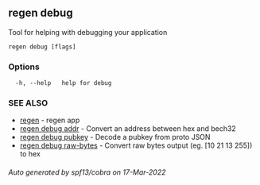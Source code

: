## regen debug

Tool for helping with debugging your application

```
regen debug [flags]
```

### Options

```
  -h, --help   help for debug
```

### SEE ALSO

* [regen](regen.md)	 - regen app
* [regen debug addr](regen_debug_addr.md)	 - Convert an address between hex and bech32
* [regen debug pubkey](regen_debug_pubkey.md)	 - Decode a pubkey from proto JSON
* [regen debug raw-bytes](regen_debug_raw-bytes.md)	 - Convert raw bytes output (eg. [10 21 13 255]) to hex

###### Auto generated by spf13/cobra on 17-Mar-2022
